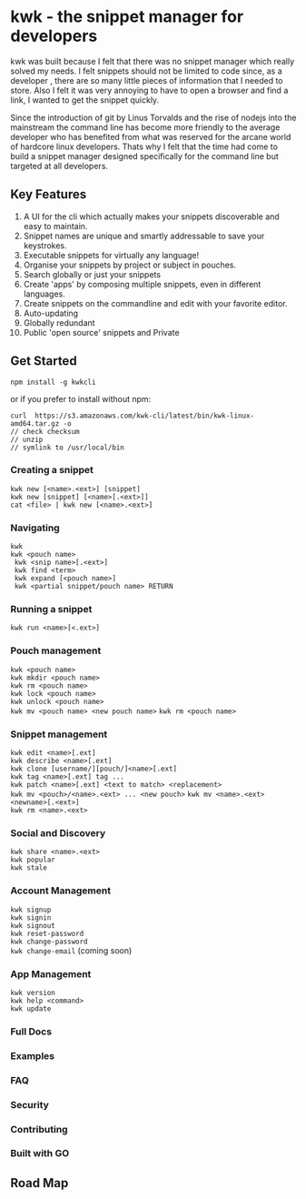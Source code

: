 # kwk - the snippet manager for developers

kwk was built because I felt that there was no snippet manager which really solved my needs. I felt snippets should not be limited to code since, as a developer , there are so many little pieces of information that I needed to store. Also I felt it was very annoying to have to open a browser and find a link, I wanted to get the snippet quickly. 

Since the introduction of git by Linus Torvalds and the rise of nodejs into the mainstream the command line has become more friendly to the average developer who has benefited from what was reserved for the arcane world of hardcore linux developers. Thats why I felt that the time had come to build a snippet manager designed specifically for the command line but targeted at all developers.

## Key Features

1. A UI for the cli which actually makes your snippets discoverable and easy to maintain.
2. Snippet names are unique and smartly addressable to save your keystrokes.
3. Executable snippets for virtually any language!
4. Organise your snippets by project or subject in pouches.
5. Search globally or just your snippets
6. Create 'apps' by composing multiple snippets, even in different languages.
7. Create snippets on the commandline and edit with your favorite editor.
8. Auto-updating
9. Globally redundant
10. Public 'open source' snippets and Private

## Get Started

``` npm install -g kwkcli ```

or if you prefer to install without npm:

``` 
curl  https://s3.amazonaws.com/kwk-cli/latest/bin/kwk-linux-amd64.tar.gz -o
// check checksum
// unzip
// symlink to /usr/local/bin
```

### Creating a snippet
`kwk new [<name>.<ext>] [snippet]`   
`kwk new [snippet] [<name>[.<ext>]]`  
`cat <file> | kwk new [<name>.<ext>]`  
### Navigating
` kwk `  
` kwk <pouch name> `  
` kwk <snip name>[.<ext>]`  
` kwk find <term>`  
` kwk expand [<pouch name>]`  
` kwk <partial snippet/pouch name> RETURN`
### Running a snippet
`kwk run <name>[<.ext>]`  
### Pouch management
`kwk <pouch name>`  
`kwk mkdir <pouch name>`  
`kwk rm <pouch name>`  
`kwk lock <pouch name>`  
`kwk unlock <pouch name>`  
`kwk mv <pouch name> <new pouch name>`
`kwk rm <pouch name>`
### Snippet management
`kwk edit <name>[.ext]`  
`kwk describe <name>[.ext]`  
`kwk clone [username/][pouch/]<name>[.ext]`  
`kwk tag <name>[.ext] tag ...`  
`kwk patch <name>[.ext] <text to match> <replacement>`  
`kwk mv <pouch>/<name>.<ext> ... <new pouch>`
`kwk mv <name>.<ext> <newname>[.<ext>]`  
`kwk rm <name>.<ext>`

### Social and Discovery
`kwk share <name>.<ext>`  
`kwk popular`  
`kwk stale` 

### Account Management
`kwk signup`  
`kwk signin`  
`kwk signout`  
`kwk reset-password`  
`kwk change-password`  
`kwk change-email`  (coming soon)

### App Management
`kwk version`  
`kwk help <command>`  
`kwk update`  

### Full Docs


### Examples


### FAQ


### Security


### Contributing


### Built with GO


Road Map
--